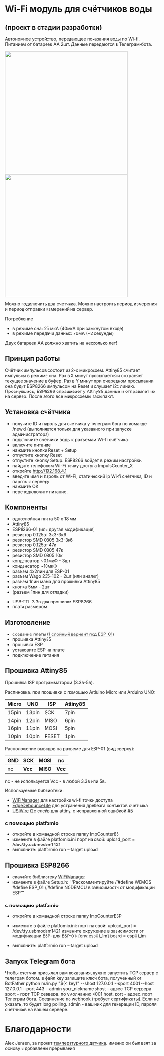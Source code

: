 # Wi-Fi модуль для счётчиков воды
## (проект в стадии разработки)
Автономное устройство, передающее показания воды по Wi-fi.
Питанием от батареек АА 2шт. Данные передаются в Телеграм-бота.

<img src="https://github.com/dontsovcmc/ImpCounter/blob/master/Board/photo-ESP-01.jpg" data-canonical-src="https://github.com/dontsovcmc/ImpCounter/blob/master/Board/photo-ESP-01.jpg" width="400"/> <img src="https://github.com/dontsovcmc/ImpCounter/blob/master/Board/scheme-ESP-01.png" data-canonical-src="https://github.com/dontsovcmc/ImpCounter/blob/master/Board/scheme-ESP-01.png" width="400"/>

Можно подключить два счетчика. 
Можно настроить период измерения и период отправки измерений на сервер.

Потребление
* в режиме сна: 25 мкА (40мкА при замкнутом входе)
* в режиме передачи данных: 70мА (~2 секунды)

Двух батареек АА должно хватить на несколько лет!

## Принцип работы
Счётчик импульсов состоит из 2-х микросхем. Attiny85 считает импульсы в режиме сна. Раз в Х минут  просыпается и сохраняет текущее значение в буфер. Раз в Y минут при очередном просыпании она будит ESP8266 импульсом на Reset и слушает i2c линию. Проснувшись, ESP8266 спрашивает у Attiny85 данные и отправляет их на сервер. После этого все микросхемы засыпают.

## Установка счётчика
- получите ID и пароль для счетчика у телеграм бота по команде /newid (выполняется только для указанного при запуске администратора)
- подключите счётчики воды к разъемам Wi-fi счётчика
- включите питание
- нажмите кнопки Reset + Setup
- отпустите кнопку Reset
- отпустите кнопку Setup. ESP8266 войдет в режим настройки.
- найдите телефоном Wi-Fi точку доступа ImpulsCounter_X
- откройте http://192.168.4.1
- введите имя и пароль от Wi-Fi, статический ip Wi-fi счётчика, ID и пароль к серверу
- нажмите ОК
- переподключите питание.

## Компоненты
* однослойная плата 50 х 18 мм
* Attiny85
* ESP8266-01 (или другая модификация)
* резистор 0.125вт 3к3-3к6
* резистор SMD 0805 3к3-3к6
* резистор 0.125вт 47к
* резистор SMD 0805 47к
* резистор SMD 0805 10к
* конденсатор ~0.1мкФ - 3шт
* конденсатор ~10мкФ 
* разъем 4х2пин для ESP-01
* разъем Wago 235-102 - 2шт (или аналог)
* разъем 1пин мама для прошивки Attiny85
* кнопка 5мм - 2шт
* (разъем 1пин для отладки)

+ USB-TTL 3.3в для прошивки ESP8266
+ плата размером 

## Изготовление
- создание платы ([1 слойный вариант под ESP-01](https://github.com/dontsovcmc/ImpCounter/blob/master/Board/board-ESP-01-1layer.png))
- прошивка Attiny85 
- прошивка ESP 
- установите ESP на плате
- подключение питания 

## Прошивка Attiny85

Прошивка ISP программатором (3.3в-5в).

Распиновка, при прошивки с помощью Arduino Micro или Arduino UNO:

| Micro | UNO | ISP | Attiny85 |   
| ---- | ---- | ---- | ---- |
| 15pin | 13pin | SCK | 7pin |
| 14pin | 12pin | MISO | 6pin |
| 16pin | 11pin | MOSI | 5pin |
| 10pin | 10pin | RESET | 1pin |

Расположение выводов на разъеме для ESP-01 (вид сверху):

| **GND** | **SCK** | **MOSI** | nc  | 
| ---- | ---- | ---- | ---- |
|  nc | **Vcc** | **MISO** | **Vcc** |

nc - не используется
Vcc - в любой 3.3в или 5в.

Используемые библиотеки:
* [WiFiManager](https://github.com/tzapu/WiFiManager) для настройки wi-fi точки доступа
* [EdgeDebounceLite](https://github.com/j-bellavance/EdgeDebounceLite) для устранения дребезга контактов счетчика
* [USIWire](https://github.com/puuu/USIWire) i2c слейв для attiny. с исправленной ошибкой [#5](https://github.com/puuu/USIWire/issues/5)


### c помощью platfomio
- откройте в командной строке папку ImpCounter85
- измените в файле platfomio.ini порт на свой:
upload_port = /dev/tty.usbmodem1421
- выполните:
platformio run --target upload

## Прошивка ESP8266
- скачайте библиотеку [WiFiManager](https://github.com/tzapu/WiFiManager)
- измените в файле Setup.h:
'''Раскомментируйте
//#define WEMOS
#define ESP_01
//#define NODEMCU
в зависимости от модификации ESP'''

### c помощью platfomio
- откройте в командной строке папку ImpCounterESP


- измените в файле platfomio.ini:
порт на свой:
upload_port = /dev/tty.usbmodem1421
измените окружение в зависимости от модификации ESP:
для ESP-01:
[env:esp01_1m]
board = esp01_1m

- выполните:
platformio run --target upload

## Запуск Telegram бота
Чтобы счетчик присылал вам показания, нужно запустить TCP сервер с телеграм ботом.
в файл key запишите ключ бота, полученный от BotFather
python main.py "$(< key)" --shost 127.0.0.1 --sport 4001 --host 127.0.0.1 --port 443 --admin your_nickname
shost - адрес TCP сервера
sport - порт TCP сервера, по умолчанию 4001 
host, port - адрес, порт Телеграм бота. Соединение по webhook (требует сертификаты). Если не указать, то будет long polling.
admin - ваш ник для генерации ID, пароля счетчиков на вашем сервере.

# Благодарности
Alex Jensen, за проект [температурного датчика](https://www.cron.dk/esp8266-on-batteries-for-years-part-1). именно он был взят за основу и добавлены прерывания


